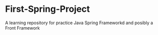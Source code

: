# First-Spring-Project
A learning repository for practice Java Spring Frameworkd and posibly a Front Framework
